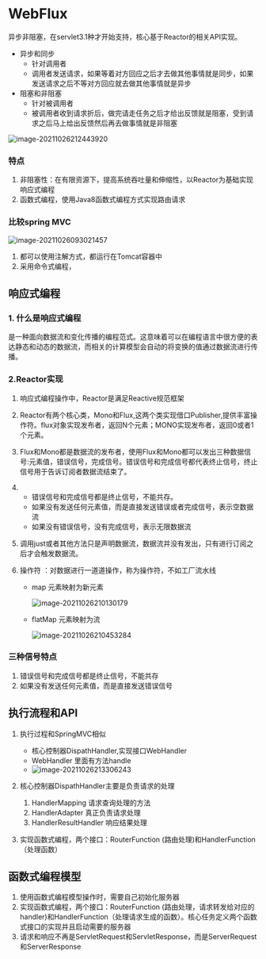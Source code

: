# WebFlux

异步非阻塞，在servlet3.1种才开始支持，核心基于Reactor的相关API实现。

- 异步和同步
  - 针对调用者
  - 调用者发送请求，如果等着对方回应之后才去做其他事情就是同步，如果发送请求之后不等对方回应就去做其他事情就是异步
- 阻塞和非阻塞
  - 针对被调用者
  - 被调用者收到请求折后，做完请走任务之后才给出反馈就是阻塞，受到请求之后马上给出反馈然后再去做事情就是非阻塞

![image-20211026212443920](https://raw.githubusercontent.com/chenruida/image/master/uPic/image-20211026212443920.png)



### 特点

1. 非阻塞性：在有限资源下，提高系统吞吐量和伸缩性，以Reactor为基础实现响应式编程
2. 函数式编程，使用Java8函数式编程方式实现路由请求

### 比较spring MVC

![image-20211026093021457](https://raw.githubusercontent.com/chenruida/image/master/uPic/image-20211026093021457.png)

1. 都可以使用注解方式，都运行在Tomcat容器中
2. 采用命令式编程，

## 响应式编程

### 1. 什么是响应式编程

是一种面向数据流和变化传播的编程范式。这意味着可以在编程语言中很方便的表达静态和动态的数据流，而相关的计算模型会自动的将变换的值通过数据流进行传播。

### 2.Reactor实现

1. 响应式编程操作中，Reactor是满足Reactive规范框架

2. Reactor有两个核心类，Mono和Flux,这两个类实现借口Publisher,提供丰富操作符。flux对象实现发布者，返回N个元素；MONO实现发布者，返回0或者1个元素。

3. Flux和Mono都是数据流的发布者，使用Flux和Mono都可以发出三种数据信号:元素值，错误信号，完成信号。错误信号和完成信号都代表终止信号，终止信号用于告诉订阅者数据流结束了。

4. - 错误信号和完成信号都是终止信号，不能共存。
   - 如果没有发送任何元素值，而是直接发送错误或者完成信号，表示空数据流
   - 如果没有错误信号，没有完成信号，表示无限数据流

5. 调用just或者其他方法只是声明数据流，数据流并没有发出，只有进行订阅之后才会触发数据流。

6. 操作符 ：对数据进行一道道操作，称为操作符，不如工厂流水线

   - map 元素映射为新元素

     ![image-20211026210130179](https://raw.githubusercontent.com/chenruida/image/master/uPic/image-20211026210130179.png)

   - flatMap 元素映射为流

     ![image-20211026210453284](https://raw.githubusercontent.com/chenruida/image/master/uPic/image-20211026210453284.png)

### 三种信号特点

1. 错误信号和完成信号都是终止信号，不能共存
2. 如果没有发送任何元素值，而是直接发送错误信号

## 执行流程和API

1. 执行过程和SpringMVC相似
   - 核心控制器DispathHandler,实现接口WebHandler
   - WebHandler 里面有方法handle
   - ![image-20211026213306243](https://raw.githubusercontent.com/chenruida/image/master/uPic/image-20211026213306243.png)

2. 核心控制器DispathHandler主要是负责请求的处理
   1. HandlerMapping 请求查询处理的方法
   2. HandlerAdapter 真正负责请求处理
   3. HandlerResultHandler 响应结果处理
3. 实现函数式编程，两个接口：RouterFunction (路由处理)和HandlerFunction（处理函数）

## 函数式编程模型

1. 使用函数式编程模型操作时，需要自己初始化服务器
2. 实现函数式编程，两个接口：RouterFunction (路由处理，请求转发给对应的handler)和HandlerFunction（处理请求生成的函数）。核心任务定义两个函数式接口的实现并且启动需要的服务器
3. 请求和响应不再是ServletRequest和ServletResponse，而是ServerRequest和ServerResponse
